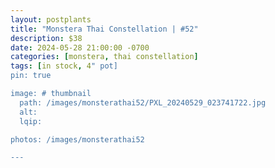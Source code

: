 ```yaml
---
layout: postplants
title: "Monstera Thai Constellation | #52"
description: $38
date: 2024-05-28 21:00:00 -0700
categories: [monstera, thai constellation]
tags: [in stock, 4" pot]
pin: true

image: # thumbnail
  path: /images/monsterathai52/PXL_20240529_023741722.jpg
  alt:
  lqip:

photos: /images/monsterathai52

---
```

